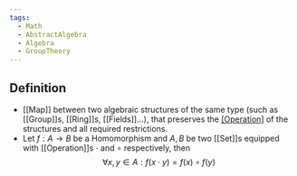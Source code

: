 ```yaml
---
tags:
  - Math
  - AbstractAlgebra
  - Algebra
  - GroupTheory
---
```

## Definition
- [[Map]] between two algebraic structures of the same type (such as [[Group]]s, [[Ring]]s, [[Fields]]...), that preserves the [[Operation]](s) of the structures and all required restrictions.
- Let $f: A\to B$ be a Homomorphism and $A, B$ be two [[Set]]s equipped with [[Operation]]s $\cdot$ and $\circ$ respectively, then $$\forall x,y\in A:f(x\cdot y)=f(x)\circ f(y)$$
